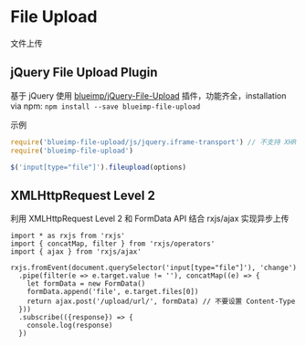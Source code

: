 # File Upload

文件上传

## jQuery File Upload Plugin

基于 jQuery 使用 [blueimp/jQuery-File-Upload](https://github.com/blueimp/jQuery-File-Upload) 插件，功能齐全，installation via npm: `npm install --save blueimp-file-upload`

示例

``` javascript
require('blueimp-file-upload/js/jquery.iframe-transport') // 不支持 XHR 上传的需要引用
require('blueimp-file-upload')

$('input[type="file"]').fileupload(options)
```

## XMLHttpRequest Level 2

利用 XMLHttpRequest Level 2 和 FormData API 结合 rxjs/ajax 实现异步上传

``` jsvascript
import * as rxjs from 'rxjs'
import { concatMap, filter } from 'rxjs/operators'
import { ajax } from 'rxjs/ajax'

rxjs.fromEvent(document.querySelector('input[type="file"]'), 'change')
  .pipe(filter(e => e.target.value != ''), concatMap((e) => {
    let formData = new FormData()
    formData.append('file', e.target.files[0])
    return ajax.post('/upload/url/', formData) // 不要设置 Content-Type
  }))
  .subscribe(({response}) => {
    console.log(response)
  })
```

